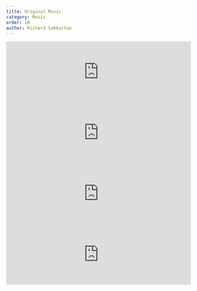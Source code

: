 ```yaml
---
title: Original Music
category: Music
order: 10
author: Richard Sabbarton
---
```





<iframe width="100%" height="166" scrolling="no" frameborder="no" allow="autoplay" src="https://w.soundcloud.com/player/?url=https%3A//api.soundcloud.com/tracks/912687175&color=%23ff5500&auto_play=false&hide_related=false&show_comments=true&show_user=true&show_reposts=false&show_teaser=true"></iframe>


<iframe width="100%" height="166" scrolling="no" frameborder="no" allow="autoplay" src="https://w.soundcloud.com/player/?url=https%3A//api.soundcloud.com/tracks/911374198&color=%23ff5500&auto_play=false&hide_related=false&show_comments=true&show_user=true&show_reposts=false&show_teaser=true"></iframe>


<iframe width="100%" height="166" scrolling="no" frameborder="no" allow="autoplay" src="https://w.soundcloud.com/player/?url=https%3A//api.soundcloud.com/tracks/349102411&color=%23ff5500&auto_play=false&hide_related=false&show_comments=true&show_user=true&show_reposts=false&show_teaser=true"></iframe>


<iframe width="100%" height="166" scrolling="no" frameborder="no" allow="autoplay" src="https://w.soundcloud.com/player/?url=https%3A//api.soundcloud.com/tracks/346476902&color=%23ff5500&auto_play=false&hide_related=false&show_comments=true&show_user=true&show_reposts=false&show_teaser=true"></iframe>